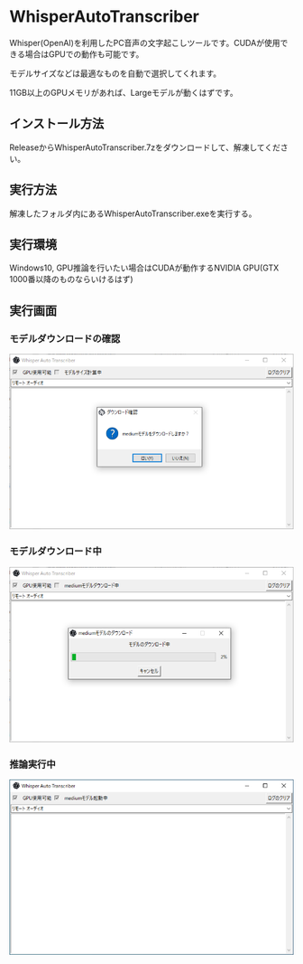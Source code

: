 # WhisperAutoTranscriber

Whisper(OpenAI)を利用したPC音声の文字起こしツールです。CUDAが使用できる場合はGPUでの動作も可能です。

モデルサイズなどは最適なものを自動で選択してくれます。

11GB以上のGPUメモリがあれば、Largeモデルが動くはずです。

## インストール方法

ReleaseからWhisperAutoTranscriber.7zをダウンロードして、解凍してください。

## 実行方法

解凍したフォルダ内にあるWhisperAutoTranscriber.exeを実行する。

## 実行環境

Windows10, GPU推論を行いたい場合はCUDAが動作するNVIDIA GPU(GTX 1000番以降のものならいけるはず)

## 実行画面

### モデルダウンロードの確認

![img01.png](./img/img01.png)

### モデルダウンロード中

![img01.png](./img/img02.png)

### 推論実行中

![img01.png](./img/img03.png)
